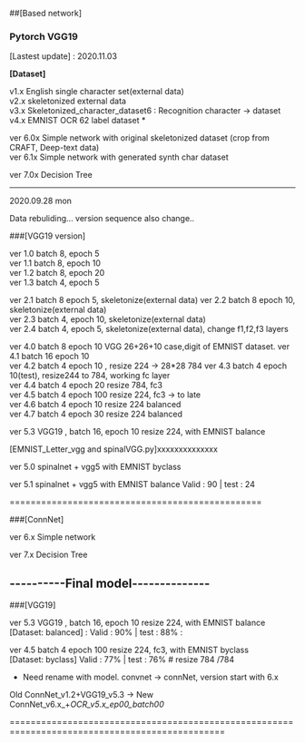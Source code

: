 
##[Based network]
### Pytorch VGG19

[Lastest update] : 2020.11.03


**[Dataset]**

v1.x English single character set(external data)    
v2.x skeletonized external data     
v3.x Skeletonized_character_dataset6  : Recognition character ->  dataset   
v4.x EMNIST OCR 62 label dataset *      

ver 6.0x Simple network with original skeletonized dataset (crop from CRAFT, Deep-text data)    
ver 6.1x Simple network with generated synth char dataset   

ver 7.0x Decision Tree  

-----------------------------------------------------

2020.09.28 mon

Data rebuliding...
version sequence also change..








###[VGG19 version]

ver 1.0 batch 8, epoch 5    
ver 1.1 batch 8, epoch 10   
ver 1.2 batch 8, epoch 20   
ver 1.3 batch 4, epoch 5    

ver 2.1 batch 8 epoch 5, skeletonize(external data) 
ver 2.2 batch 8 epoch 10, skeletonize(external data)    
ver 2.3 batch 4, epoch 10, skeletonize(external data)   
ver 2.4 batch 4, epoch 5, skeletonize(external data), change f1,f2,f3 layers    

ver 4.0 batch 8 epoch 10 VGG 26+26+10 case,digit of EMNIST dataset. 
ver 4.1 batch 16 epoch 10   
ver 4.2 batch 4  epoch 10 , resize 224 -> 28*28 784 
ver 4.3 batch 4 epoch 10(test), resize244 to 784, working fc layer  
ver 4.4 batch 4 epoch 20 resize 784, fc3    
ver 4.5 batch 4 epoch 100 resize 224, fc3 -> to late    
ver 4.6 batch 4 epoch 10 resize 224 balanced    
ver 4.7 batch 4 epoch 30 resize 224 balanced    

ver 5.3 VGG19 , batch 16, epoch 10 resize 224, with EMNIST balance  

[EMNIST_Letter_vgg and spinalVGG.py]xxxxxxxxxxxxxx

ver 5.0 spinalnet + vgg5 with EMNIST byclass    

ver 5.1 spinalnet + vgg5 with EMNIST balance     Valid : 90 | test : 24 

================================================

###[ConnNet]

ver 6.x Simple network


ver 7.x Decision Tree




## ----------Final model--------------

###[VGG19]

ver 5.3 VGG19 , batch 16, epoch 10 resize 224, with EMNIST balance      
[Dataset: balanced] : Valid : 90% | test : 88% : 

ver 4.5 batch 4 epoch 100 resize 224, fc3, with EMNIST byclass          
[Dataset: byclass] Valid : 77% | test : 76%     # resize 784 /784

* Need rename with model.
convnet -> connNet, version start with 6.x

Old
ConnNet_v1.2+VGG19_v5.3 
->
New
ConnNet_v6.x_+_OCR_v5.x_ep00_batch00_





===============================================================================================
